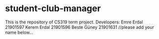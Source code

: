 # student-club-manager
This is the repository of CS319 term project.
Developers:
Emre Erdal 21901597
Kerem Erdal 21901596
Beste Güney 21901631
//please add your name below...
